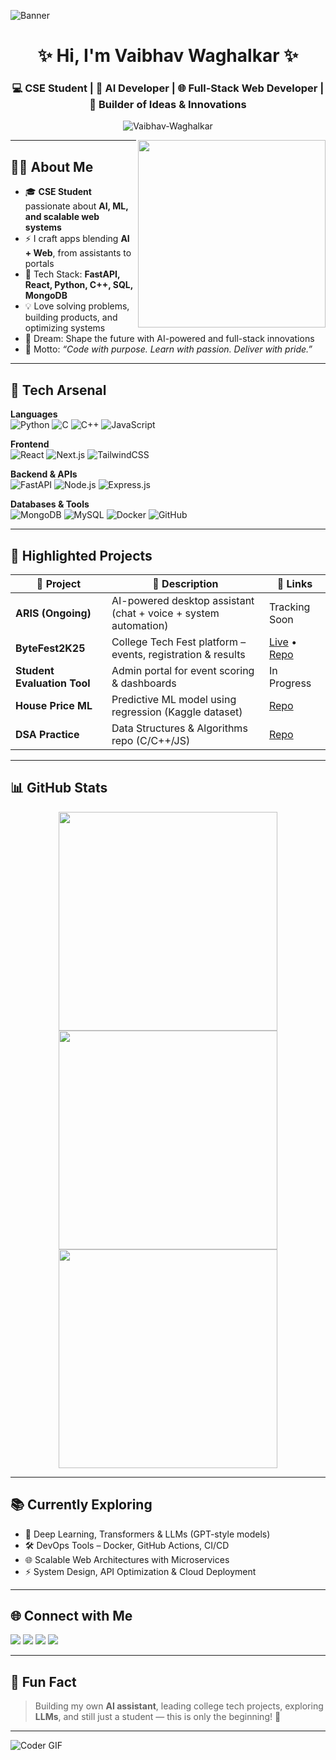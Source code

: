 ![Banner](https://i.pinimg.com/originals/0f/ff/3e/0fff3ecb7e2a7dd4e9c1c00761a7ee66.gif)

<h1 align="center">✨ Hi, I'm Vaibhav Waghalkar ✨</h1>
<h3 align="center">💻 CSE Student | 🤖 AI Developer | 🌐 Full-Stack Web Developer | 🚀 Builder of Ideas & Innovations</h3>

<p align="center">
  <img src="https://komarev.com/ghpvc/?username=Vaibhav-Waghalkar&label=Profile%20views&color=0e75b6&style=flat" alt="Vaibhav-Waghalkar" />
</p>

<p align="right">
  <img align="right" src="https://media.tenor.com/qJ5evVs-_uUAAAAC/coding.gif" width="300" />
</p>

---

## 👨‍💻 About Me  

- 🎓 **CSE Student** passionate about **AI, ML, and scalable web systems**  
- ⚡ I craft apps blending **AI + Web**, from assistants to portals  
- 🧠 Tech Stack: **FastAPI, React, Python, C++, SQL, MongoDB**  
- 💡 Love solving problems, building products, and optimizing systems  
- 🚀 Dream: Shape the future with AI-powered and full-stack innovations  
- 🌟 Motto: *“Code with purpose. Learn with passion. Deliver with pride.”*  

------

## 🧰 Tech Arsenal

**Languages**  
![Python](https://img.shields.io/badge/Python-3670A0?style=for-the-badge&logo=python&logoColor=ffdd54)
![C](https://img.shields.io/badge/C-00599C?style=for-the-badge&logo=c&logoColor=white)
![C++](https://img.shields.io/badge/C++-00599C?style=for-the-badge&logo=cplusplus&logoColor=white)
![JavaScript](https://img.shields.io/badge/JavaScript-F7DF1E?style=for-the-badge&logo=javascript&logoColor=black)

**Frontend**  
![React](https://img.shields.io/badge/React-20232A?style=for-the-badge&logo=react&logoColor=61DAFB)
![Next.js](https://img.shields.io/badge/Next.js-000?style=for-the-badge&logo=nextdotjs&logoColor=white)
![TailwindCSS](https://img.shields.io/badge/TailwindCSS-06B6D4?style=for-the-badge&logo=tailwindcss&logoColor=white)

**Backend & APIs**  
![FastAPI](https://img.shields.io/badge/FastAPI-009688?style=for-the-badge&logo=fastapi&logoColor=white)
![Node.js](https://img.shields.io/badge/Node.js-339933?style=for-the-badge&logo=nodedotjs&logoColor=white)
![Express.js](https://img.shields.io/badge/Express.js-000?style=for-the-badge&logo=express&logoColor=white)

**Databases & Tools**  
![MongoDB](https://img.shields.io/badge/MongoDB-4DB33D?style=for-the-badge&logo=mongodb&logoColor=white)
![MySQL](https://img.shields.io/badge/MySQL-00758F?style=for-the-badge&logo=mysql&logoColor=white)
![Docker](https://img.shields.io/badge/Docker-2496ED?style=for-the-badge&logo=docker&logoColor=white)
![GitHub](https://img.shields.io/badge/GitHub-000?style=for-the-badge&logo=github&logoColor=white)

---

## 📌 Highlighted Projects  

| 🚀 Project | 💬 Description | 🔗 Links |
|-----------|----------------|---------|
| **ARIS (Ongoing)** | AI-powered desktop assistant (chat + voice + system automation) | Tracking Soon |
| **ByteFest2K25** | College Tech Fest platform – events, registration & results | [Live](https://bytefest2k25.netlify.app) • [Repo](https://github.com/Vaibhav-Waghalkar/ByteFest2K25) |
| **Student Evaluation Tool** | Admin portal for event scoring & dashboards | In Progress |
| **House Price ML** | Predictive ML model using regression (Kaggle dataset) | [Repo](https://github.com/Vaibhav-Waghalkar/House-Price-Prediction-ML) |
| **DSA Practice** | Data Structures & Algorithms repo (C/C++/JS) | [Repo](https://github.com/Vaibhav-Waghalkar/DSA-practice) |

---

## 📊 GitHub Stats  

<p align="center">
  <img src="https://github-readme-stats.vercel.app/api?username=Vaibhav-Waghalkar&show_icons=true&theme=tokyonight" width="350px"/>
  <img src="https://github-readme-streak-stats.herokuapp.com/?user=Vaibhav-Waghalkar&theme=tokyonight" width="350px"/>
  <img src="https://github-readme-stats.vercel.app/api/top-langs/?username=Vaibhav-Waghalkar&layout=compact&theme=tokyonight" width="350px"/>
</p>

---

## 📚 Currently Exploring  

- 🤖 Deep Learning, Transformers & LLMs (GPT-style models)  
- 🛠️ DevOps Tools – Docker, GitHub Actions, CI/CD  
- 🌐 Scalable Web Architectures with Microservices  
- ⚡ System Design, API Optimization & Cloud Deployment  

---

## 🌐 Connect with Me  

<a href="mailto:vaibhavwaghalkar2@gmail.com"><img src="https://img.shields.io/badge/Email-%23D14836.svg?style=for-the-badge&logo=gmail&logoColor=white"/></a>
<a href="https://www.linkedin.com/in/vaibhav-waghalkar-848885343/"><img src="https://img.shields.io/badge/LinkedIn-%230077B5.svg?style=for-the-badge&logo=linkedin&logoColor=white"/></a>
<a href="https://x.com/Vaibhav200205"><img src="https://img.shields.io/badge/X(Twitter)-000000?style=for-the-badge&logo=twitter&logoColor=white"/></a>
<a href="https://www.instagram.com/waghalkar.vaibhav/"><img src="https://img.shields.io/badge/Instagram-E4405F?style=for-the-badge&logo=instagram&logoColor=white"/></a>

---

## 🧠 Fun Fact  

> Building my own **AI assistant**, leading college tech projects, exploring **LLMs**, and still just a student — this is only the beginning! 🚀  

---

![Coder GIF](https://cdn.dribbble.com/users/1162077/screenshots/3848914/programmer.gif)
